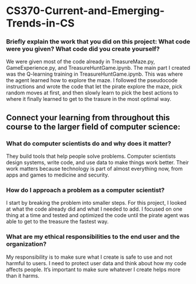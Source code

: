 # CS370-Current-and-Emerging-Trends-in-CS

### Briefly explain the work that you did on this project: What code were you given? What code did you create yourself?
We were given most of the code already in TreasureMaze.py, GameExperience.py, and TreasureHuntGame.ipynb. The main part I created was the Q-learning training in TreasureHuntGame.ipynb. This was where the agent learned how to explore the maze. I followed the pseudocode instructions and wrote the code that let the pirate explore the maze, pick random moves at first, and then slowly learn to pick the best actions to where it finally learned to get to the trasure in the most optimal way.

## Connect your learning from throughout this course to the larger field of computer science:
### What do computer scientists do and why does it matter?
They build tools that help people solve problems. Computer scientists design systems, write code, and use data to make things work better. Their work matters because technology is part of almost everything now, from apps and games to medicine and security.

### How do I approach a problem as a computer scientist?
I start by breaking the problem into smaller steps. For this project, I looked at what the code already did and what I needed to add. I focused on one thing at a time and tested and optimized the code until the pirate agent was able to get to the treasure the fastest way.


### What are my ethical responsibilities to the end user and the organization?
My responsibility is to make sure what I create is safe to use and not harmful to users. I need to protect user data and think about how my code affects people. It’s important to make sure whatever I create helps more than it harms.
